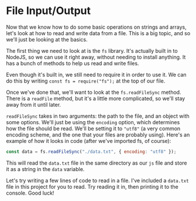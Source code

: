 # File Input/Output

Now that we know how to do some basic operations on strings and arrays, let's look at how to read and write data from a file. This is a big topic, and so we'll just be looking at the basics.

The first thing we need to look at is the `fs` library. It's actually built in to NodeJS, so we can use it right away, without needing to install anything. It has a bunch of methods to help us read and write files.

Even though it's built in, we still need to require it in order to use it. We can do this by writing `const fs = require("fs");` at the top of our file.

Once we've done that, we'll want to look at the `fs.readFileSync` method. There is a `readFile` method, but it's a little more complicated, so we'll stay away from it until later.

`readFileSync` takes in two arguments: the path to the file, and an object with some options. We'll just be using the `encoding` option, which determines how the file should be read. We'll be setting it to `"utf8"` (a very common encoding scheme, and the one that your files are probably using). Here's an example of how it looks in code (after we've imported fs, of course):

```js
const data = fs.readFileSync("./data.txt", { encoding: "utf8" });
```

This will read the `data.txt` file in the same directory as our `js` file and store it as a string in the `data` variable.

Let's try writing a few lines of code to read in a file. I've included a `data.txt` file in this project for you to read. Try reading it in, then printing it to the console. Good luck!